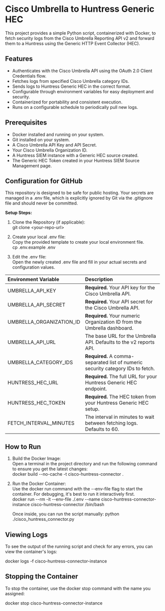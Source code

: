 # **Cisco Umbrella to Huntress Generic HEC**

This project provides a simple Python script, containerized with Docker, to fetch security logs from the Cisco Umbrella Reporting API v2 and forward them to a Huntress using the Generic HTTP Event Collector (HEC).

## **Features**

* Authenticates with the Cisco Umbrella API using the OAuth 2.0 Client Credentials flow.  
* Fetches logs from specified Cisco Umbrella category IDs.  
* Sends logs to Huntress Generic HEC in the correct format.  
* Configurable through environment variables for easy deployment and security.  
* Containerized for portability and consistent execution.  
* Runs on a configurable schedule to periodically pull new logs.

## **Prerequisites**

* Docker installed and running on your system.  
* Git installed on your system.  
* A Cisco Umbrella API Key and API Secret.  
* Your Cisco Umbrella Organization ID.  
* A Huntress SIEM instance with a Generic HEC source created.
* The Generic HEC Token created in your Huntress SIEM Source Management page.

## **Configuration for GitHub**

This repository is designed to be safe for public hosting. Your secrets are managed in a .env file, which is explicitly ignored by Git via the .gitignore file and should never be committed.

**Setup Steps:**

1. Clone the Repository (if applicable):  
   git clone \<your-repo-url\>  
2. Create your local .env file:  
   Copy the provided template to create your local environment file.  
   cp .env.example .env

3. Edit the .env file:  
   Open the newly created .env file and fill in your actual secrets and configuration values.

| Environment Variable | Description |
| :---- | :---- |
| UMBRELLA\_API\_KEY | **Required.** Your API key for the Cisco Umbrella API. |
| UMBRELLA\_API\_SECRET | **Required.** Your API secret for the Cisco Umbrella API. |
| UMBRELLA\_ORGANIZATION\_ID | **Required.** Your numeric Organization ID from the Umbrella dashboard. |
| UMBRELLA\_API\_URL | The base URL for the Umbrella API. Defaults to the v2 reports API. |
| UMBRELLA\_CATEGORY\_IDS | **Required.** A comma-separated list of numeric security category IDs to fetch. |
| HUNTRESS\_HEC\_URL | **Required.** The full URL for your Huntress Generic HEC endpoint. |
| HUNTRESS\_HEC\_TOKEN | **Required.** The HEC token from your Huntress Generic HEC setup. |
| FETCH\_INTERVAL\_MINUTES | The interval in minutes to wait between fetching logs. Defaults to 60. |

## **How to Run**

1. Build the Docker Image:  
   Open a terminal in the project directory and run the following command to ensure you get the latest changes:  
   docker build \--no-cache \-t cisco-huntress-connector .

2. Run the Docker Container:  
   Use the docker run command with the \--env-file flag to start the container. For debugging, it's best to run it interactively first.  
   docker run \--rm \-it \--env-file ./.env \--name cisco-huntress-connector-instance cisco-huntress-connector /bin/bash

   Once inside, you can run the script manually: python ./cisco\_huntress\_connector.py

## **Viewing Logs**

To see the output of the running script and check for any errors, you can view the container's logs:

docker logs \-f cisco-huntress-connector-instance

## **Stopping the Container**

To stop the container, use the docker stop command with the name you assigned:

docker stop cisco-huntress-connector-instance  
